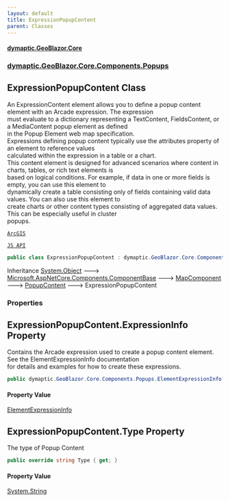 ```yaml
---
layout: default
title: ExpressionPopupContent
parent: Classes
---
```

#### [dymaptic.GeoBlazor.Core](index.html 'index')
### [dymaptic.GeoBlazor.Core.Components.Popups](index.html#dymaptic.GeoBlazor.Core.Components.Popups 'dymaptic.GeoBlazor.Core.Components.Popups')

## ExpressionPopupContent Class

An ExpressionContent element allows you to define a popup content element with an Arcade expression. The expression  
must evaluate to a dictionary representing a TextContent, FieldsContent, or a MediaContent popup element as defined  
in the Popup Element web map specification.  
Expressions defining popup content typically use the attributes property of an element to reference values  
calculated within the expression in a table or a chart.  
This content element is designed for advanced scenarios where content in charts, tables, or rich text elements is  
based on logical conditions. For example, if data in one or more fields is empty, you can use this element to  
dynamically create a table consisting only of fields containing valid data values. You can also use this element to  
create charts or other content types consisting of aggregated data values. This can be especially useful in cluster  
popups.  
<a target="_blank" href="https://developers.arcgis.com/javascript/latest/api-reference/esri-popup-content-ExpressionContent.html">  
    ArcGIS  
    JS API  
</a>

```csharp
public class ExpressionPopupContent : dymaptic.GeoBlazor.Core.Components.Popups.PopupContent
```

Inheritance [System.Object](https://docs.microsoft.com/en-us/dotnet/api/System.Object 'System.Object') &#129106; [Microsoft.AspNetCore.Components.ComponentBase](https://docs.microsoft.com/en-us/dotnet/api/Microsoft.AspNetCore.Components.ComponentBase 'Microsoft.AspNetCore.Components.ComponentBase') &#129106; [MapComponent](dymaptic.GeoBlazor.Core.Components.MapComponent.html 'dymaptic.GeoBlazor.Core.Components.MapComponent') &#129106; [PopupContent](dymaptic.GeoBlazor.Core.Components.Popups.PopupContent.html 'dymaptic.GeoBlazor.Core.Components.Popups.PopupContent') &#129106; ExpressionPopupContent
### Properties

<a name='dymaptic.GeoBlazor.Core.Components.Popups.ExpressionPopupContent.ExpressionInfo'></a>

## ExpressionPopupContent.ExpressionInfo Property

Contains the Arcade expression used to create a popup content element. See the ElementExpressionInfo documentation  
for details and examples for how to create these expressions.

```csharp
public dymaptic.GeoBlazor.Core.Components.Popups.ElementExpressionInfo? ExpressionInfo { get; set; }
```

#### Property Value
[ElementExpressionInfo](dymaptic.GeoBlazor.Core.Components.Popups.ElementExpressionInfo.html 'dymaptic.GeoBlazor.Core.Components.Popups.ElementExpressionInfo')

<a name='dymaptic.GeoBlazor.Core.Components.Popups.ExpressionPopupContent.Type'></a>

## ExpressionPopupContent.Type Property

The type of Popup Content

```csharp
public override string Type { get; }
```

#### Property Value
[System.String](https://docs.microsoft.com/en-us/dotnet/api/System.String 'System.String')
